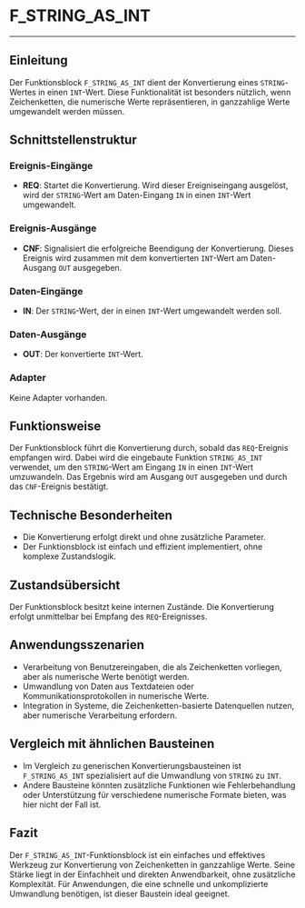 # F_STRING_AS_INT

* * * * * * * * * *
## Einleitung
Der Funktionsblock `F_STRING_AS_INT` dient der Konvertierung eines `STRING`-Wertes in einen `INT`-Wert. Diese Funktionalität ist besonders nützlich, wenn Zeichenketten, die numerische Werte repräsentieren, in ganzzahlige Werte umgewandelt werden müssen.

## Schnittstellenstruktur
### **Ereignis-Eingänge**
- **REQ**: Startet die Konvertierung. Wird dieser Ereigniseingang ausgelöst, wird der `STRING`-Wert am Daten-Eingang `IN` in einen `INT`-Wert umgewandelt.

### **Ereignis-Ausgänge**
- **CNF**: Signalisiert die erfolgreiche Beendigung der Konvertierung. Dieses Ereignis wird zusammen mit dem konvertierten `INT`-Wert am Daten-Ausgang `OUT` ausgegeben.

### **Daten-Eingänge**
- **IN**: Der `STRING`-Wert, der in einen `INT`-Wert umgewandelt werden soll.

### **Daten-Ausgänge**
- **OUT**: Der konvertierte `INT`-Wert.

### **Adapter**
Keine Adapter vorhanden.

## Funktionsweise
Der Funktionsblock führt die Konvertierung durch, sobald das `REQ`-Ereignis empfangen wird. Dabei wird die eingebaute Funktion `STRING_AS_INT` verwendet, um den `STRING`-Wert am Eingang `IN` in einen `INT`-Wert umzuwandeln. Das Ergebnis wird am Ausgang `OUT` ausgegeben und durch das `CNF`-Ereignis bestätigt.

## Technische Besonderheiten
- Die Konvertierung erfolgt direkt und ohne zusätzliche Parameter.
- Der Funktionsblock ist einfach und effizient implementiert, ohne komplexe Zustandslogik.

## Zustandsübersicht
Der Funktionsblock besitzt keine internen Zustände. Die Konvertierung erfolgt unmittelbar bei Empfang des `REQ`-Ereignisses.

## Anwendungsszenarien
- Verarbeitung von Benutzereingaben, die als Zeichenketten vorliegen, aber als numerische Werte benötigt werden.
- Umwandlung von Daten aus Textdateien oder Kommunikationsprotokollen in numerische Werte.
- Integration in Systeme, die Zeichenketten-basierte Datenquellen nutzen, aber numerische Verarbeitung erfordern.

## Vergleich mit ähnlichen Bausteinen
- Im Vergleich zu generischen Konvertierungsbausteinen ist `F_STRING_AS_INT` spezialisiert auf die Umwandlung von `STRING` zu `INT`.
- Andere Bausteine könnten zusätzliche Funktionen wie Fehlerbehandlung oder Unterstützung für verschiedene numerische Formate bieten, was hier nicht der Fall ist.

## Fazit
Der `F_STRING_AS_INT`-Funktionsblock ist ein einfaches und effektives Werkzeug zur Konvertierung von Zeichenketten in ganzzahlige Werte. Seine Stärke liegt in der Einfachheit und direkten Anwendbarkeit, ohne zusätzliche Komplexität. Für Anwendungen, die eine schnelle und unkomplizierte Umwandlung benötigen, ist dieser Baustein ideal geeignet.